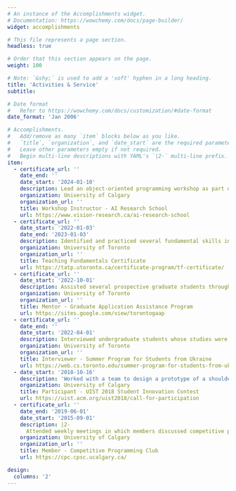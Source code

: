 ```yaml
---
# An instance of the Accomplishments widget.
# Documentation: https://wowchemy.com/docs/page-builder/
widget: accomplishments

# This file represents a page section.
headless: true

# Order that this section appears on the page.
weight: 100

# Note: `&shy;` is used to add a 'soft' hyphen in a long heading.
title: 'Activities & Service'
subtitle:

# Date format
#   Refer to https://wowchemy.com/docs/customization/#date-format
date_format: 'Jan 2006'

# Accomplishments.
#   Add/remove as many `item` blocks below as you like.
#   `title`, `organization`, and `date_start` are the required parameters.
#   Leave other parameters empty if not required.
#   Begin multi-line descriptions with YAML's `|2-` multi-line prefix.
item:
  - certificate_url: ''
    date_end: ''
    date_start: '2024-01-10'
    description: Lead an object-oriented programming workshop as part of a program aimed to encourage underrepresented groups to participate in AI research.
    organization: University of Calgary
    organization_url: ''
    title: Workshop Instructor - AI Research School
    url: https://www.vision-research.ca/ai-research-school
  - certificate_url: ''
    date_start: '2022-01-03'
    date_end: '2023-01-03'
    description: Identified and practiced several fundamental skills in teaching, including course and assessment design, learning analytics, hybrid teaching strategies, and cultural humility.
    organization: University of Toronto
    organization_url: ''
    title: Teaching Fundamentals Certificate
    url: https://tatp.utoronto.ca/certificate-program/tf-certificate/
  - certificate_url: ''
    date_start: '2022-10-01'
    description: Assisted several prospective graduate students through the graduate school application process. This included reviewing and editing cover letters and academic CVs.
    organization: University of Toronto
    organization_url: ''
    title: Mentor - Graduate Application Assistance Program
    url: https://sites.google.com/view/torontogaap
  - certificate_url: ''
    date_end: ''
    date_start: '2022-04-01'
    description: Interviewed undergraduate students whose studies were interrupted by the Russian invasion of Ukraine.
    organization: University of Toronto
    organization_url: ''
    title: Interviewer - Summer Program for Students from Ukraine
    url: https://web.cs.toronto.edu/summer-program-for-students-from-ukraine
  - date_start: '2018-10-16'
    description: 'Worked with a team to design a prototype of a shoulder-mounted robotic assistant.'
    organization: University of Calgary
    title: Participant - UIST 2018 Student Innovation Contest
    url: https://uist.acm.org/uist2018/call-for-participation
  - certificate_url: ''
    date_end: '2019-06-01'
    date_start: '2015-09-01'
    description: |2-
      Attended weekly meetings in which members discussed competitive programming topics, held mock competitions, and prepared various workshops for students in computer science and engineering. I had the opportunity to attend programming competitions at several levels, including the Calgary Microsoft College Code Competition (earned 2nd place in 2016), the Calgary Collegiate Programming Contest (earned 5th place in 2018), the Alberta Collegiate Programming Contest (earned 12th place in 2016), and the Rocky Mountain Regional Programming Contest (earned 6th place in 2016).
    organization: University of Calgary
    organization_url: ''
    title: Member - Competitive Programming Club
    url: https://cpc.cpsc.ucalgary.ca/

design:
  columns: '2'
---
```

